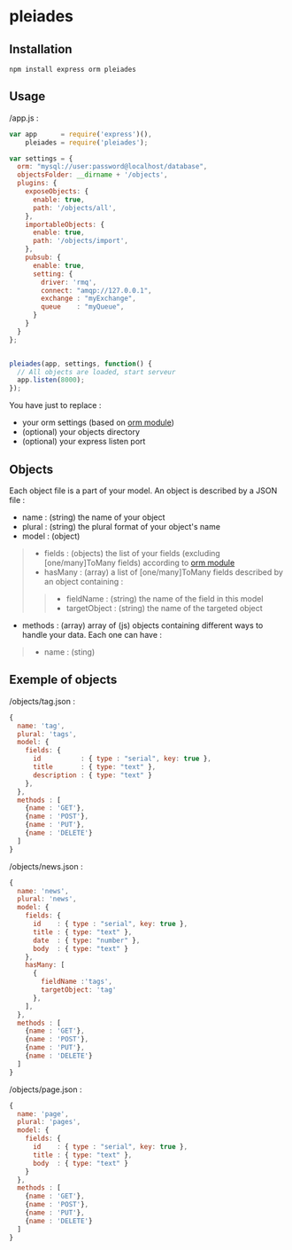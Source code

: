 pleiades
========

Installation
------------

```
npm install express orm pleiades
```

Usage
-----

/app.js :

```javascript
var app      = require('express')(),
    pleiades = require('pleiades');

var settings = {
  orm: "mysql://user:password@localhost/database",
  objectsFolder: __dirname + '/objects',
  plugins: {
    exposeObjects: {
      enable: true,
      path: '/objects/all',
    },
    importableObjects: {
      enable: true,
      path: '/objects/import',
    },
    pubsub: {
      enable: true,
      setting: {
        driver: 'rmq',
        connect: "amqp://127.0.0.1",
        exchange : "myExchange",
        queue    : "myQueue",
      }
    }
  }
};


pleiades(app, settings, function() {
  // All objects are loaded, start serveur
  app.listen(8000);
});

```

You have just to replace :
* your orm settings (based on [orm module](https://www.npmjs.org/package/orm))
* (optional) your objects directory
* (optional) your express listen port

Objects
-------

Each object file is a part of your model. An object is described by a JSON file :

* name : (string) the name of your object
* plural : (string) the plural format of your object's name
* model : (object)
> * fields : (objects) the list of your fields (excluding [one/many]ToMany fields) according to [orm module](https://www.npmjs.org/package/orm)
> * hasMany : (array) a list of [one/many]ToMany fields described by an object containing :
> > * fieldName : (string) the name of the field in this model
> > * targetObject : (string) the name of the targeted object
* methods : (array) array of (js) objects containing different ways to handle your data. Each one can have :
> * name : (sting)


Exemple of objects
------------------

/objects/tag.json :

```javascript
{
  name: 'tag',
  plural: 'tags',
  model: {
    fields: {
      id          : { type : "serial", key: true },
      title       : { type: "text" },
      description : { type: "text" }
    },
  },
  methods : [
    {name : 'GET'},
    {name : 'POST'},
    {name : 'PUT'},
    {name : 'DELETE'}
  ]
}

```

/objects/news.json :

```javascript
{
  name: 'news',
  plural: 'news',
  model: {
    fields: {
      id    : { type : "serial", key: true },
      title : { type: "text" },
      date  : { type: "number" },
      body  : { type: "text" }
    },
    hasMany: [
      {
        fieldName :'tags',
        targetObject: 'tag'
      },
    ],
  },
  methods : [
    {name : 'GET'},
    {name : 'POST'},
    {name : 'PUT'},
    {name : 'DELETE'}
  ]
}

```

/objects/page.json :

```javascript
{
  name: 'page',
  plural: 'pages',
  model: {
    fields: {
      id    : { type : "serial", key: true },
      title : { type: "text" },
      body  : { type: "text" }
    }
  },
  methods : [
    {name : 'GET'},
    {name : 'POST'},
    {name : 'PUT'},
    {name : 'DELETE'}
  ]
}

```
